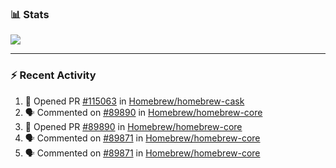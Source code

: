 ### :bar_chart: Stats

<a href="#">
  <img align="center" src="https://github-readme-stats.vercel.app/api?username=tuzi3040&show_icons=true&theme=dark" />
</a>

---

### :zap: Recent Activity

<!--START_SECTION:activity-->
1. 💪 Opened PR [#115063](https://github.com/Homebrew/homebrew-cask/pull/115063) in [Homebrew/homebrew-cask](https://github.com/Homebrew/homebrew-cask)
2. 🗣 Commented on [#89890](https://github.com/Homebrew/homebrew-core/issues/89890) in [Homebrew/homebrew-core](https://github.com/Homebrew/homebrew-core)
3. 💪 Opened PR [#89890](https://github.com/Homebrew/homebrew-core/pull/89890) in [Homebrew/homebrew-core](https://github.com/Homebrew/homebrew-core)
4. 🗣 Commented on [#89871](https://github.com/Homebrew/homebrew-core/issues/89871) in [Homebrew/homebrew-core](https://github.com/Homebrew/homebrew-core)
5. 🗣 Commented on [#89871](https://github.com/Homebrew/homebrew-core/issues/89871) in [Homebrew/homebrew-core](https://github.com/Homebrew/homebrew-core)
<!--END_SECTION:activity-->
